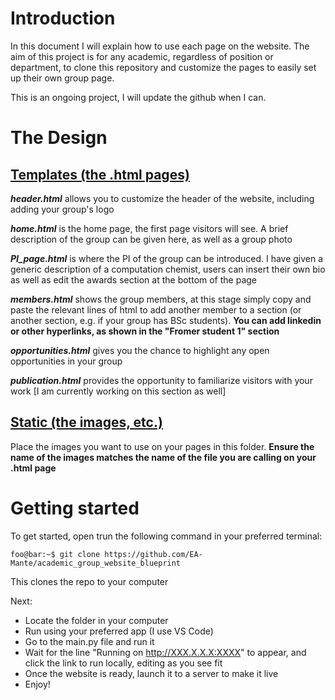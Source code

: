# Introduction

In this document I will explain how to use each page on the website. The aim of this project is for any academic, regardless of position or department, to clone this repository and customize the pages to easily set up their own group page.

This is an ongoing project, I will update the github when I can.

# The Design

## <ins>Templates (the .html pages)</ins>

**_header.html_** allows you to customize the header of the website, including adding your group's logo

**_home.html_** is the home page, the first page visitors will see. A brief description of the group can be given here, as well as a group photo

**_PI_page.html_** is where the PI of the group can be introduced. I have given a generic description of a computation chemist, users can insert their own bio as well as edit the awards section at the bottom of the page

**_members.html_** shows the group members, at this stage simply copy and paste the relevant lines of html to add another member to a section (or another section, e.g. if your group has BSc students). **You can add linkedin or other hyperlinks, as shown in the "Fromer student 1" section**

**_opportunities.html_** gives you the chance to highlight any open opportunities in your group

**_publication.html_** provides the opportunity to familiarize visitors with your work [I am currently working on this section as well]

## <ins>Static (the images, etc.)</ins>

Place the images you want to use on your pages in this folder. **Ensure the name of the images matches the name of the file you are calling on your .html page**

# Getting started

To get started, open trun the following command in your preferred terminal:

```console
foo@bar:~$ git clone https://github.com/EA-Mante/academic_group_website_blueprint
```

This clones the repo to your computer

Next:
* Locate the folder in your computer
* Run using your preferred app (I use VS Code)
* Go to the main.py file and run it
* Wait for the line "Running on http://XXX.X.X.X:XXXX" to appear, and click the link to run locally, editing as you see fit
* Once the website is ready, launch it to a server to make it live
* Enjoy!
